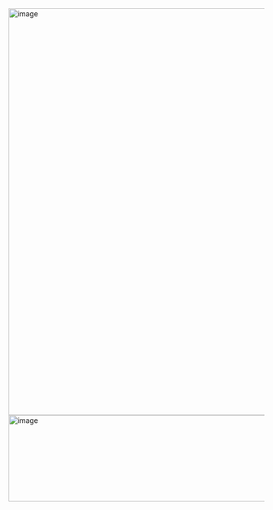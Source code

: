 <img width="4000" height="800" alt="image" src="https://github.com/user-attachments/assets/a4d5e36c-ba09-4e44-9d43-bf1a4c33c07a" />


<img width="633" height="170" alt="image" src="https://github.com/user-attachments/assets/33047a4b-1364-43cf-98fc-ccf9b3e09bfa" />
